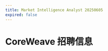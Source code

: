 ```yaml
---
title: Market Intelligence Analyst 20250605
expired: false
---
```


# CoreWeave 招聘信息

<JobPostingTable job-posting-json-path="coreweave/data/market-intelligence-analyst-20250605.json" />
